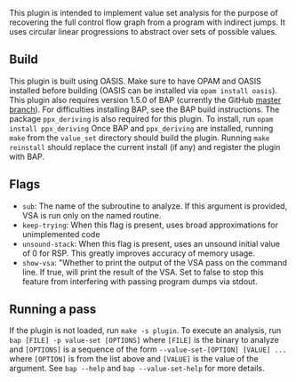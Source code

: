 This plugin is intended to implement value set analysis for the purpose
of recovering the full control flow graph from a program with indirect jumps.
It uses circular linear progressions to abstract over sets of possible values.

Build
--------------
This plugin is built using OASIS. Make sure to have OPAM and OASIS installed
before building (OASIS can be installed via `opam install oasis`).
This plugin also requires version 1.5.0 of BAP (currently
the GitHub [master branch](https://github.com/BinaryAnalysisPlatform/bap)).
For difficulties installing BAP, see the BAP build instructions. The package
`ppx_deriving` is also required for this plugin. To install, run
`opam install ppx_deriving` Once BAP and `ppx_deriving` are installed, running 
`make` from the `value_set` directory should build the plugin. Running `make reinstall`
should replace the current install (if any) and register the plugin with BAP.

Flags
--------------

- `sub`: The name of the subroutine to analyze.
         If this argument is provided, VSA is run only on the named routine.
- `keep-trying`: When this flag is present, uses broad approximations for unimplemented code
- `unsound-stack`: When this flag is present, uses an unsound initial value of 0 for RSP.
                   This greatly improves accuracy of memory usage.
- `show-vsa`: "Whether to print the output of the VSA pass on the command line.
              If true, will print the result of the VSA. Set to false to stop
              this feature from interfering with passing program dumps via stdout.


Running a pass
----------------
If the plugin is not loaded, run `make -s plugin`.
To execute an analysis, run `bap [FILE] -p value-set [OPTIONS]` where
`[FILE]` is the binary to analyze and `[OPTIONS]` is a sequence of the form
`--value-set-[OPTION] [VALUE] ...` where `[OPTION]` is from the list above and
`[VALUE]` is the value of the argument. See `bap --help` and `bap --value-set-help`
for more details.
